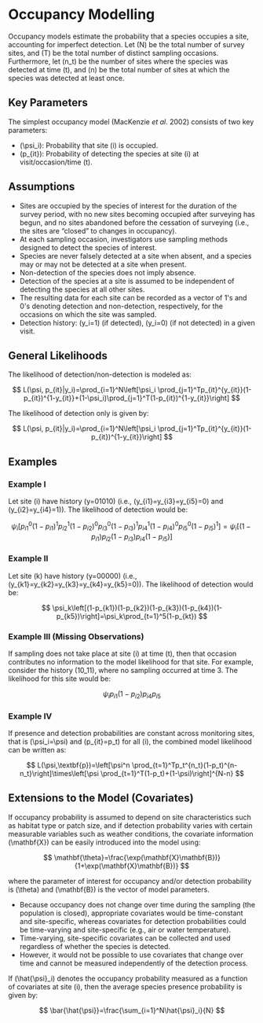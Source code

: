 # Occupancy Modelling

Occupancy models estimate the probability that a species occupies a site, accounting for imperfect detection. Let \(N\) be the total number of survey sites, and \(T\) be the total number of distinct sampling occasions. Furthermore, let \(n_t\) be the number of sites where the species was detected at time \(t\), and \(n\) be the total number of sites at which the species was detected at least once.

## Key Parameters

The simplest occupancy model (MacKenzie _et al_. 2002) consists of two key parameters:

- \(\psi_i\): Probability that site \(i\) is occupied.
- \(p_{it}\): Probability of detecting the species at site \(i\) at visit/occasion/time \(t\).

## Assumptions

- Sites are occupied by the species of interest for the duration of the survey period, with no new sites becoming occupied after surveying has begun, and no sites abandoned before the cessation of surveying (i.e., the sites are “closed” to changes in occupancy).
- At each sampling occasion, investigators use sampling methods designed to detect the species of interest.
- Species are never falsely detected at a site when absent, and a species may or may not be detected at a site when present.
- Non-detection of the species does not imply absence.
- Detection of the species at a site is assumed to be independent of detecting the species at all other sites.
- The resulting data for each site can be recorded as a vector of 1's and 0's denoting detection and non-detection, respectively, for the occasions on which the site was sampled.
- Detection history: \(y_i=1\) (if detected), \(y_i=0\) (if not detected) in a given visit.

## General Likelihoods

The likelihood of detection/non-detection is modeled as:

$$
L(\psi, p_{it}|y_i)=\prod_{i=1}^N\left[\psi_i \prod_{j=1}^Tp_{it}^{y_{it}}(1-p_{it})^{1-y_{it}}+(1-\psi_i)\prod_{j=1}^T(1-p_{it})^{1-y_{it}}\right]
$$

The likelihood of detection only is given by:

$$
L(\psi, p_{it}|y_i)=\prod_{i=1}^N\left[\psi_i \prod_{j=1}^Tp_{it}^{y_{it}}(1-p_{it})^{1-y_{it}}\right]
$$

## Examples

### Example I

Let site \(i\) have history \(y=01010\) (i.e., \(y_{i1}=y_{i3}=y_{i5}=0\) and \(y_{i2}=y_{i4}=1\)). The likelihood of detection would be:

$$
\psi_i\left[p_{i1}^0(1-p_{i1})^1p_{i2}^1(1-p_{i2})^0p_{i3}^0(1-p_{i3})^1p_{i4}^1(1-p_{i4})^0p_{i5}^0(1-p_{i5})^1\right]=\psi_i\left[(1-p_{i1})p_{i2}(1-p_{i3})p_{i4}(1-p_{i5})\right]
$$

### Example II

Let site \(k\) have history \(y=00000\) (i.e., \(y_{k1}=y_{k2}=y_{k3}=y_{k4}=y_{k5}=0\)). The likelihood of detection would be:

$$
\psi_k\left[(1-p_{k1})(1-p_{k2})(1-p_{k3})(1-p_{k4})(1-p_{k5})\right]=\psi_k\prod_{t=1}^5(1-p_{kt})
$$

### Example III (Missing Observations)

If sampling does not take place at site \(i\) at time \(t\), then that occasion contributes no information to the model likelihood for that site. For example, consider the history \(10\_11\), where no sampling occurred at time 3. The likelihood for this site would be:

$$
\psi_i p_{i1}(1-p_{i2})p_{i4}p_{i5}
$$

### Example IV

If presence and detection probabilities are constant across monitoring sites, that is \(\psi_i=\psi\) and \(p_{it}=p_t\) for all \(i\), the combined model likelihood can be written as:

$$
L(\psi,\textbf{p})=\left[\psi^n \prod_{t=1}^Tp_t^{n_t}(1-p_t)^{n-n_t}\right]\times\left[\psi \prod_{t=1}^T(1-p_t)+(1-\psi)\right]^{N-n}
$$

## Extensions to the Model (Covariates)

If occupancy probability is assumed to depend on site characteristics such as habitat type or patch size, and if detection probability varies with certain measurable variables such as weather conditions, the covariate information \(\mathbf{X}\) can be easily introduced into the model using:

$$
\mathbf{\theta}=\frac{\exp(\mathbf{X}\mathbf{B})}{1+\exp(\mathbf{X}\mathbf{B})}
$$

where the parameter of interest for occupancy and/or detection probability is \(\theta\) and \(\mathbf{B}\) is the vector of model parameters.

- Because occupancy does not change over time during the sampling (the population is closed), appropriate covariates would be time-constant and site-specific, whereas covariates for detection probabilities could be time-varying and site-specific (e.g., air or water temperature).
- Time-varying, site-specific covariates can be collected and used regardless of whether the species is detected.
- However, it would not be possible to use covariates that change over time and cannot be measured independently of the detection process.

If \(\hat{\psi}_i\) denotes the occupancy probability measured as a function of covariates at site \(i\), then the average species presence probability is given by:

$$
\bar{\hat{\psi}}=\frac{\sum_{i=1}^N\hat{\psi}_i}{N}
$$
